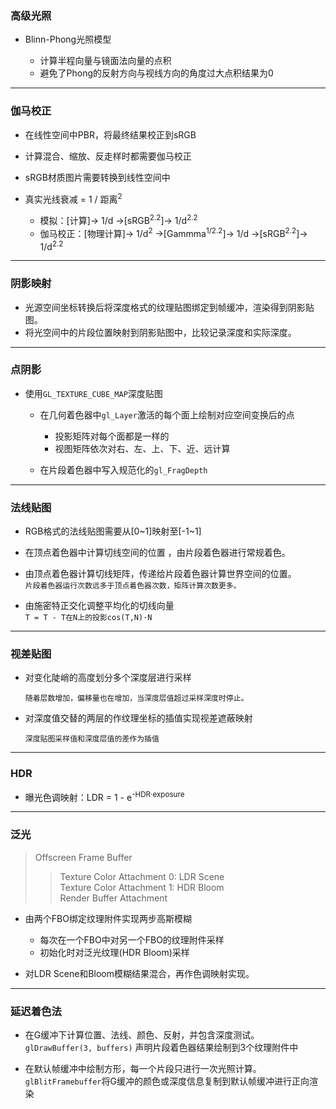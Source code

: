 ### 高级光照

* Blinn-Phong光照模型

  * 计算半程向量与镜面法向量的点积
  * 避免了Phong的反射方向与视线方向的角度过大点积结果为0


---
### 伽马校正

* 在线性空间中PBR，将最终结果校正到sRGB
* 计算混合、缩放、反走样时都需要伽马校正
* sRGB材质图片需要转换到线性空间中


* 真实光线衰减 = 1 / 距离<sup>2</sup>
  * 模拟：\[计算]-> 1/d ->\[sRGB<sup>2.2</sup>]-> 1/d<sup>2.2</sup>
  * 伽马校正：\[物理计算]-> 1/d<sup>2</sup> ->\[Gammma<sup>1/2.2</sup>]-> 1/d ->\[sRGB<sup>2.2</sup>]-> 1/d<sup>2.2</sup>


---
### 阴影映射


* 光源空间坐标转换后将深度格式的纹理贴图绑定到帧缓冲，渲染得到阴影贴图。
* 将光空间中的片段位置映射到阴影贴图中，比较记录深度和实际深度。


---
### 点阴影

* 使用`GL_TEXTURE_CUBE_MAP`深度贴图

  * 在几何着色器中`gl_Layer`激活的每个面上绘制对应空间变换后的点
  
    * 投影矩阵对每个面都是一样的
    * 视图矩阵依次对右、左、上、下、近、远计算
  * 在片段着色器中写入规范化的`gl_FragDepth`


---
### 法线贴图

* RGB格式的法线贴图需要从\[0\~1]映射至\[-1\~1]

* 在顶点着色器中计算切线空间的位置 ，由片段着色器进行常规着色。

* 由顶点着色器计算切线矩阵，传递给片段着色器计算世界空间的位置。<br>
  `片段着色器运行次数远多于顶点着色器次数，矩阵计算次数更多。`
  
* 由施密特正交化调整平均化的切线向量<br>
  `T = T - T在N上的投影cos(T,N)·N`


---
### 视差贴图


* 对变化陡峭的高度划分多个深度层进行采样

  `随着层数增加，偏移量也在增加，当深度层值超过采样深度时停止。`

* 对深度值交替的两层的作纹理坐标的插值实现视差遮蔽映射

  `深度贴图采样值和深度层值的差作为插值`


---
### HDR


* 曝光色调映射：LDR = 1 - e<sup>-HDR·exposure</sup> 


---
### 泛光

> Offscreen Frame Buffer
>> Texture Color Attachment 0:   LDR Scene<br>
>> Texture Color Attachment 1:   HDR Bloom<br>
>> Render Buffer Attachment

* 由两个FBO绑定纹理附件实现两步高斯模糊<br>
  * 每次在一个FBO中对另一个FBO的纹理附件采样
  * 初始化时对泛光纹理(HDR Bloom)采样

* 对LDR Scene和Bloom模糊结果混合，再作色调映射实现。


---
### 延迟着色法


* 在G缓冲下计算位置、法线、颜色、反射，并包含深度测试。<br>
  `glDrawBuffer(3, buffers)` 声明片段着色器结果绘制到3个纹理附件中
  
* 在默认帧缓冲中绘制方形，每一个片段只进行一次光照计算。<br>
  `glBlitFramebuffer`将G缓冲的颜色或深度信息复制到默认帧缓冲进行正向渲染
